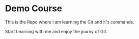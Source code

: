 # Demo Course

This is the Repo where i am learning the Git and it's commands.

Start Learning with me and enjoy the journy of Git.
